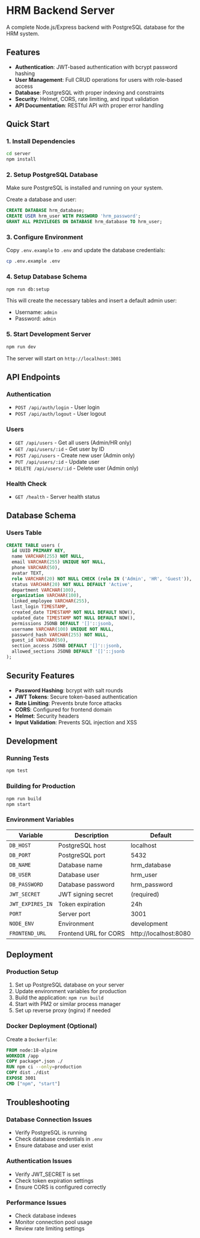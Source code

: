# HRM Backend Server

A complete Node.js/Express backend with PostgreSQL database for the HRM system.

## Features

- **Authentication**: JWT-based authentication with bcrypt password hashing
- **User Management**: Full CRUD operations for users with role-based access
- **Database**: PostgreSQL with proper indexing and constraints
- **Security**: Helmet, CORS, rate limiting, and input validation
- **API Documentation**: RESTful API with proper error handling

## Quick Start

### 1. Install Dependencies
```bash
cd server
npm install
```

### 2. Setup PostgreSQL Database

Make sure PostgreSQL is installed and running on your system.

Create a database and user:
```sql
CREATE DATABASE hrm_database;
CREATE USER hrm_user WITH PASSWORD 'hrm_password';
GRANT ALL PRIVILEGES ON DATABASE hrm_database TO hrm_user;
```

### 3. Configure Environment
Copy `.env.example` to `.env` and update the database credentials:
```bash
cp .env.example .env
```

### 4. Setup Database Schema
```bash
npm run db:setup
```

This will create the necessary tables and insert a default admin user:
- Username: `admin`
- Password: `admin`

### 5. Start Development Server
```bash
npm run dev
```

The server will start on `http://localhost:3001`

## API Endpoints

### Authentication
- `POST /api/auth/login` - User login
- `POST /api/auth/logout` - User logout

### Users
- `GET /api/users` - Get all users (Admin/HR only)
- `GET /api/users/:id` - Get user by ID
- `POST /api/users` - Create new user (Admin only)
- `PUT /api/users/:id` - Update user
- `DELETE /api/users/:id` - Delete user (Admin only)

### Health Check
- `GET /health` - Server health status

## Database Schema

### Users Table
```sql
CREATE TABLE users (
  id UUID PRIMARY KEY,
  name VARCHAR(255) NOT NULL,
  email VARCHAR(255) UNIQUE NOT NULL,
  phone VARCHAR(50),
  avatar TEXT,
  role VARCHAR(20) NOT NULL CHECK (role IN ('Admin', 'HR', 'Guest')),
  status VARCHAR(20) NOT NULL DEFAULT 'Active',
  department VARCHAR(100),
  organization VARCHAR(100),
  linked_employee VARCHAR(255),
  last_login TIMESTAMP,
  created_date TIMESTAMP NOT NULL DEFAULT NOW(),
  updated_date TIMESTAMP NOT NULL DEFAULT NOW(),
  permissions JSONB DEFAULT '[]'::jsonb,
  username VARCHAR(100) UNIQUE NOT NULL,
  password_hash VARCHAR(255) NOT NULL,
  guest_id VARCHAR(50),
  section_access JSONB DEFAULT '[]'::jsonb,
  allowed_sections JSONB DEFAULT '[]'::jsonb
);
```

## Security Features

- **Password Hashing**: bcrypt with salt rounds
- **JWT Tokens**: Secure token-based authentication
- **Rate Limiting**: Prevents brute force attacks
- **CORS**: Configured for frontend domain
- **Helmet**: Security headers
- **Input Validation**: Prevents SQL injection and XSS

## Development

### Running Tests
```bash
npm test
```

### Building for Production
```bash
npm run build
npm start
```

### Environment Variables

| Variable | Description | Default |
|----------|-------------|---------|
| `DB_HOST` | PostgreSQL host | localhost |
| `DB_PORT` | PostgreSQL port | 5432 |
| `DB_NAME` | Database name | hrm_database |
| `DB_USER` | Database user | hrm_user |
| `DB_PASSWORD` | Database password | hrm_password |
| `JWT_SECRET` | JWT signing secret | (required) |
| `JWT_EXPIRES_IN` | Token expiration | 24h |
| `PORT` | Server port | 3001 |
| `NODE_ENV` | Environment | development |
| `FRONTEND_URL` | Frontend URL for CORS | http://localhost:8080 |

## Deployment

### Production Setup

1. Set up PostgreSQL database on your server
2. Update environment variables for production
3. Build the application: `npm run build`
4. Start with PM2 or similar process manager
5. Set up reverse proxy (nginx) if needed

### Docker Deployment (Optional)

Create a `Dockerfile`:
```dockerfile
FROM node:18-alpine
WORKDIR /app
COPY package*.json ./
RUN npm ci --only=production
COPY dist ./dist
EXPOSE 3001
CMD ["npm", "start"]
```

## Troubleshooting

### Database Connection Issues
- Verify PostgreSQL is running
- Check database credentials in `.env`
- Ensure database and user exist

### Authentication Issues
- Verify JWT_SECRET is set
- Check token expiration settings
- Ensure CORS is configured correctly

### Performance Issues
- Check database indexes
- Monitor connection pool usage
- Review rate limiting settings